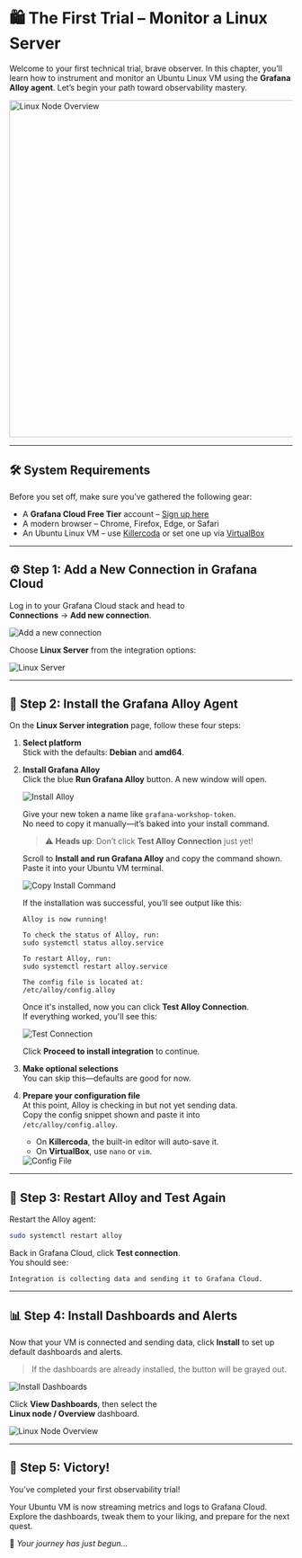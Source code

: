 
# 🛍 The First Trial – Monitor a Linux Server

Welcome to your first technical trial, brave observer. In this chapter, you’ll learn how to instrument and monitor an Ubuntu Linux VM using the **Grafana Alloy agent**. Let’s begin your path toward observability mastery.

<img src="images/linux_dashboard.png" alt="Linux Node Overview" width="600" />

---

## 🛠️ System Requirements

Before you set off, make sure you’ve gathered the following gear:

- A **Grafana Cloud Free Tier** account – <a href="https://grafana.com/auth-sign-up/create-user" target="_blank">Sign up here</a>
- A modern browser – Chrome, Firefox, Edge, or Safari  
- An Ubuntu Linux VM – use <a href="https://killercoda.com/scarolan/scenario/grafana-lab" target="_blank">Killercoda</a> or set one up via <a href="../00-prepare-your-equipment/README.md" target="_blank">VirtualBox</a>

---

## ⚙️ Step 1: Add a New Connection in Grafana Cloud

Log in to your Grafana Cloud stack and head to  
**Connections** → **Add new connection**.

<img src="images/add_new_connection.png" alt="Add a new connection" />

Choose **Linux Server** from the integration options:

<img src="images/linux_server.png" alt="Linux Server" />

---

## 🧪 Step 2: Install the Grafana Alloy Agent

On the **Linux Server integration** page, follow these four steps:

1. **Select platform**  
   Stick with the defaults: **Debian** and **amd64**.

2. **Install Grafana Alloy**  
   Click the blue **Run Grafana Alloy** button. A new window will open.

   <img src="images/install_alloy.png" alt="Install Alloy" />

   Give your new token a name like `grafana-workshop-token`.  
   No need to copy it manually—it’s baked into your install command.

   > ⚠️ **Heads up**: Don’t click **Test Alloy Connection** just yet!

   Scroll to **Install and run Grafana Alloy** and copy the command shown.  
   Paste it into your Ubuntu VM terminal.

   <img src="images/install_command.png" alt="Copy Install Command" />

   If the installation was successful, you’ll see output like this:

    ```
    Alloy is now running!

    To check the status of Alloy, run:
    sudo systemctl status alloy.service

    To restart Alloy, run:
    sudo systemctl restart alloy.service

    The config file is located at:
    /etc/alloy/config.alloy
    ```

   Once it's installed, now you can click **Test Alloy Connection**.  
   If everything worked, you'll see this:

   <img src="images/good_to_go.png" alt="Test Connection" />

   Click **Proceed to install integration** to continue.

3. **Make optional selections**  
   You can skip this—defaults are good for now.

4. **Prepare your configuration file**  
   At this point, Alloy is checking in but not yet sending data.  
   Copy the config snippet shown and paste it into `/etc/alloy/config.alloy`.

   - On **Killercoda**, the built-in editor will auto-save it.
   - On **VirtualBox**, use `nano` or `vim`.

   <img src="images/copy_and_paste.png" alt="Config File" />

---

## 🔄 Step 3: Restart Alloy and Test Again

Restart the Alloy agent:

```bash
sudo systemctl restart alloy
```

Back in Grafana Cloud, click **Test connection**.  
You should see:

```
Integration is collecting data and sending it to Grafana Cloud.
```

---

## 📊 Step 4: Install Dashboards and Alerts

Now that your VM is connected and sending data, click **Install** to set up default dashboards and alerts.

> If the dashboards are already installed, the button will be grayed out.

<img src="images/install_dashboards.png" alt="Install Dashboards" />

Click **View Dashboards**, then select the  
**Linux node / Overview** dashboard.

<img src="images/linux_node_overview.png" alt="Linux Node Overview" />

---

## 🎉 Step 5: Victory!

You’ve completed your first observability trial!

Your Ubuntu VM is now streaming metrics and logs to Grafana Cloud.  
Explore the dashboards, tweak them to your liking, and prepare for the next quest.

🧙 *Your journey has just begun...*

